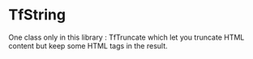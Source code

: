 TfString
=========
One class only in this library :
TfTruncate which let you truncate HTML content but keep some HTML tags in the result.


